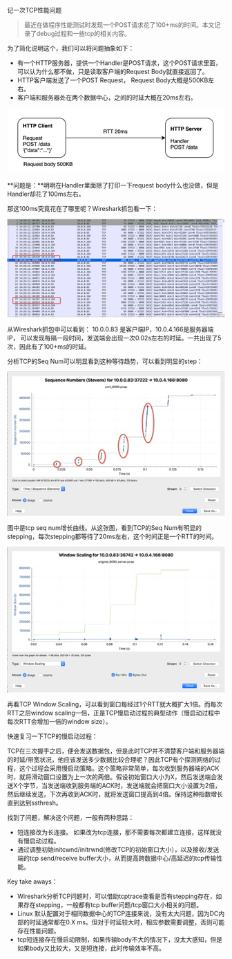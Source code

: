 记一次TCP性能问题



> 最近在做程序性能测试时发现一个POST请求花了100+ms的时间。本文记录了debug过程和一些tcp的相关内容。


为了简化说明这个，我们可以将问题抽象如下：
* 有一个HTTP服务器，提供一个Handler是POST请求，这个POST请求里面，可以认为什么都不做，只是读取客户端的Request Body就直接返回了。
* HTTP客户端发送了一个POST Request， Request Body大概是500KB左右。
*  客户端和服务器处在两个数据中心，之间的时延大概在20ms左右。

![image-20200502222141095](https://raw.githubusercontent.com/LipingMao/LipingMao.github.io/master/_posts/picture/image-20200502222141095.png)

**问题是：**明明在Handler里面除了打印一下request body什么也没做，但是Handler却花了100ms左右。

那这100ms究竟花在了哪里呢？Wireshark抓包看一下：

![image-20200502224108340](https://raw.githubusercontent.com/LipingMao/LipingMao.github.io/master/_posts/picture/image-20200502224108340.png)



从Wireshark抓包中可以看到：
10.0.0.83 是客户端IP，10.0.4.166是服务器端IP， 可以发现每隔一段时间，发送端会出现一次0.02s左右的时延。一共出现了5次，因此有了100+ms的时延。



分析TCP的Seq Num可以明显看到这种等待趋势，可以看到明显的step：

![image-20200502232910232](https://raw.githubusercontent.com/LipingMao/LipingMao.github.io/master/_posts/picture/image-20200502232910232.png)

图中是tcp seq num增长曲线。从这张图，看到TCP的Seq Num有明显的stepping，每次stepping都等待了20ms左右，这个时间正是一个RTT的时间。



![image-20200504210247811](https://raw.githubusercontent.com/LipingMao/LipingMao.github.io/master/_posts/picture/image-20200504210247811.png)

再看TCP Window Scaling，可以看到窗口每经过1个RTT就大概扩大1倍。而每次RTT之后window scaling一倍，正是TCP慢启动过程的典型动作（慢启动过程中每次RTT会增加一倍的window size）。



快速复习一下TCP的慢启动过程：

TCP在三次握手之后，便会发送数据包，但是此时TCP并不清楚客户端和服务器端的时延/带宽状况，他应该发送多少数据比较合理呢？因此TCP有个探测网络的过程，这个过程会采用慢启动策略。这个策略非常简单，每次收到服务器端的ACK时，就将滑动窗口设置为上一次的两倍。假设初始窗口大小为X，然后发送端会发送X个字节，当发送端收到服务端的ACK时，发送端就会把窗口大小设置为2倍，然后继续发送，下次再收到ACK时，就将发送窗口提高到4倍。保持这种指数增长直到达到ssthresh。



找到了问题，解决这个问题，一般有两种思路：
* 短连接改为长连接。 如果改为tcp连接，那不需要每次都建立连接，这样就没有慢启动过程。
* 通过调整初始initcwnd/initrwnd(修改TCP的初始窗口大小），以及接收/发送端的tcp send/receive buffer大小，从而提高跨数据中心/高延迟的tcp传输性能。


Key take aways：
* Wireshark分析TCP问题时，可以借助tcptrace查看是否有stepping存在，如果存在stepping，一般都有tcp buffer问题/tcp窗口大小相关的问题。
* Linux 默认配置对于相同数据中心的TCP连接来说，没有太大问题，因为DC内部的时延通常都在0.X ms。但对于时延较大时，相应参数需要调整，否则可能存在性能问题。
* tcp短连接存在慢启动限制，如果传输body不大的情况下，没太大感知，但是如果body又比较大，又是短连接，此时传输效率不高。



